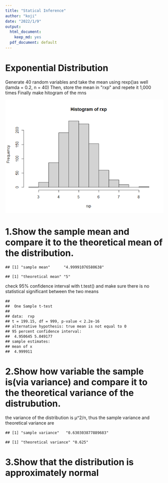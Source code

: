 ```yaml
---
title: "Statical Inference"
author: "koji"
date: "2022/1/9"
output:
  html_document: 
    keep_md: yes
  pdf_document: default
---
```




# Exponential Distribution 
Generate 40 random variables and take the mean using rexp()as well (lamda = 0.2, n = 40)
Then, store the mean in "rxp" and repete it 1,000 times
Finally make hitogram of the mns


![](week4-coursework_files/figure-html/unnamed-chunk-1-1.png)<!-- -->

# 1.Show the sample mean and compare it to the theoretical mean of the distribution.


```
## [1] "sample mean"      "4.99991076580638"
```

```
## [1] "theoretical mean" "5"
```
check 95% confidence interval with t.test() and make sure there is no statistical significant between the two means


```
## 
## 	One Sample t-test
## 
## data:  rxp
## t = 199.15, df = 999, p-value < 2.2e-16
## alternative hypothesis: true mean is not equal to 0
## 95 percent confidence interval:
##  4.950645 5.049177
## sample estimates:
## mean of x 
##  4.999911
```


# 2.Show how variable the sample is(via variance) and compare it to the theoretical variance of the distrubution.
the variance of the distribution is μ^2/n, thus the sample variance and theoretical variance are

```
## [1] "sample variance"   "0.630303877889683"
```

```
## [1] "theoretical variance" "0.625"
```

# 3.Show that the distribution is approximately normal



